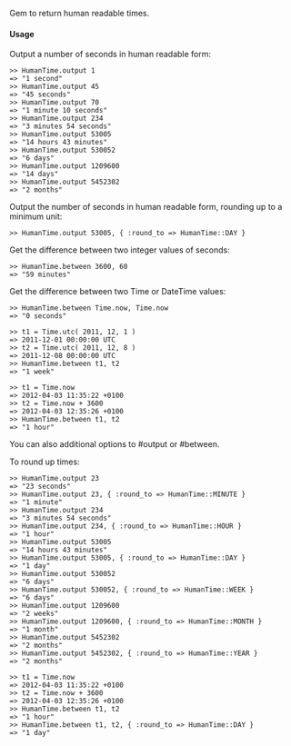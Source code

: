 Gem to return human readable times.

#### Usage

Output a number of seconds in human readable form:

    >> HumanTime.output 1
    => "1 second"
    >> HumanTime.output 45
    => "45 seconds"
    >> HumanTime.output 70
    => "1 minute 10 seconds"
    >> HumanTime.output 234
    => "3 minutes 54 seconds"
    >> HumanTime.output 53005
    => "14 hours 43 minutes"
    >> HumanTime.output 530052
    => "6 days"
    >> HumanTime.output 1209600
    => "14 days"
    >> HumanTime.output 5452302
    => "2 months"
    
Output the number of seconds in human readable form, rounding up to a minimum unit:

    >> HumanTime.output 53005, { :round_to => HumanTime::DAY }
    
Get the difference between two integer values of seconds:

    >> HumanTime.between 3600, 60
    => "59 minutes" 
 
 Get the difference between two Time or DateTime values:
 
    >> HumanTime.between Time.now, Time.now
    => "0 seconds" 
    
    >> t1 = Time.utc( 2011, 12, 1 )
    => 2011-12-01 00:00:00 UTC 
    >> t2 = Time.utc( 2011, 12, 8 )
    => 2011-12-08 00:00:00 UTC 
    >> HumanTime.between t1, t2
    => "1 week" 
    
    >> t1 = Time.now
    => 2012-04-03 11:35:22 +0100 
    >> t2 = Time.now + 3600
    => 2012-04-03 12:35:26 +0100 
    >> HumanTime.between t1, t2
    => "1 hour" 
    
You can also additional options to #output or #between.

To round up times:

    >> HumanTime.output 23
    => "23 seconds" 
    >> HumanTime.output 23, { :round_to => HumanTime::MINUTE }
    => "1 minute" 
    >> HumanTime.output 234
    => "3 minutes 54 seconds" 
    >> HumanTime.output 234, { :round_to => HumanTime::HOUR }
    => "1 hour" 
    >> HumanTime.output 53005
    => "14 hours 43 minutes" 
    >> HumanTime.output 53005, { :round_to => HumanTime::DAY }
    => "1 day" 
    >> HumanTime.output 530052
    => "6 days" 
    >> HumanTime.output 530052, { :round_to => HumanTime::WEEK }
    => "6 days" 
    >> HumanTime.output 1209600
    => "2 weeks" 
    >> HumanTime.output 1209600, { :round_to => HumanTime::MONTH }
    => "1 month" 
    >> HumanTime.output 5452302
    => "2 months" 
    >> HumanTime.output 5452302, { :round_to => HumanTime::YEAR }
    => "2 months"
    
    >> t1 = Time.now
    => 2012-04-03 11:35:22 +0100 
    >> t2 = Time.now + 3600
    => 2012-04-03 12:35:26 +0100 
    >> HumanTime.between t1, t2
    => "1 hour" 
    >> HumanTime.between t1, t2, { :round_to => HumanTime::DAY }
    => "1 day" 